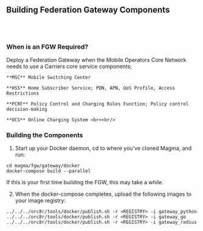 ## Building Federation Gateway Components

<br><br/>

### When is an FGW Required?

Deploy a Federation Gateway when the Mobile Operators Core Network needs to use a Carriers core service components;

    **MSC** Mobile Switching Center

    **HSS** Home Subscriber Service; PDN, APN, QoS Profile, Access Restrictions

    **PCRF** Policy Control and Charging Rules Function; Policy control decision-making

    **OCS** Online Charging System <br><br/>
    

### Building the Components

1.  Start up your Docker daemon, cd to where you\'ve cloned Magma, and     run:

```
cd magma/fgw/gateway/docker
docker-compose build --parallel
```

If this is your first time building the FGW, this may take a while.


2.  When the docker-compose completes, upload the following images to your image registry:

```
../../../orc8r/tools/docker/publish.sh -r <REGISTRY> -i gateway_python
../../../orc8r/tools/docker/publish.sh -r <REGISTRY> -i gateway_go
../../../orc8r/tools/docker/publish.sh -r <REGISTRY> -i gateway_radius
```
<br><br/>
